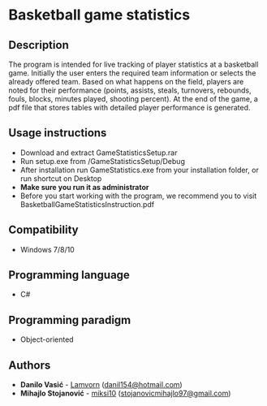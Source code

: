 # Basketball game statistics

## Description

The program is intended for live tracking of player statistics at a basketball game. Initially the user enters the required team information or selects the already offered team. Based on what happens on the field, players are noted for their performance (points, assists, steals, turnovers, rebounds, fouls, blocks, minutes played, shooting percent). At the end of the game, a pdf file that stores tables with detailed player performance  is generated.

## Usage instructions
+ Download and extract GameStatisticsSetup.rar
+ Run setup.exe from /GameStatisticsSetup/Debug
+ After installation run GameStatistics.exe from your installation folder, or run shortcut on Desktop
+ **Make sure you run it as administrator**
+ Before you start working with the program, we recommend you to visit BasketballGameStatisticsInstruction.pdf

## Compatibility
+ Windows 7/8/10

## Programming language
+ C#

## Programming paradigm
+ Object-oriented

## Authors
+ **Danilo Vasić** - [Lamvorn](https://github.com/Lamvorn) (danil154@hotmail.com)
+ **Mihajlo Stojanović** - [miksi10](https://github.com/miksi10) 
  (stojanovicmihajlo97@gmail.com)
